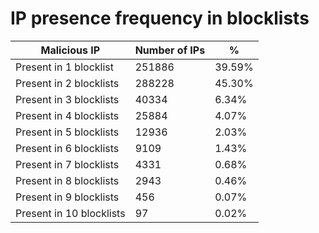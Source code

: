 # IP presence frequency in blocklists
| Malicious IP | Number of IPs | % |
|----|----|----|
| Present in 1 blocklist | 251886 | 39.59% |
| Present in 2 blocklists | 288228 | 45.30% |
| Present in 3 blocklists | 40334 | 6.34% |
| Present in 4 blocklists | 25884 | 4.07% |
| Present in 5 blocklists | 12936 | 2.03% |
| Present in 6 blocklists | 9109 | 1.43% |
| Present in 7 blocklists | 4331 | 0.68% |
| Present in 8 blocklists | 2943 | 0.46% |
| Present in 9 blocklists | 456 | 0.07% |
| Present in 10 blocklists | 97 | 0.02% |
